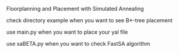 
Floorplanning and Placement with Simulated Annealing


check directory example when you want to see B*-tree placement

use main.py when you want to place your yal file

use saBETA.py when you want to check FastSA algorithm
